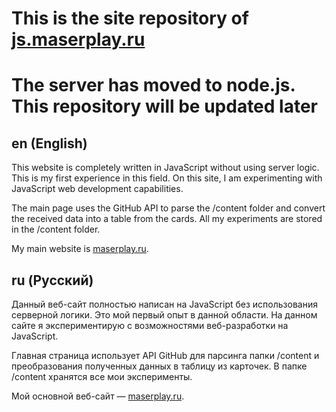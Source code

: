 # This is the site repository of [js.maserplay.ru](https://js.maserplay.ru)
# The server has moved to node.js. This repository will be updated later
## en (English)
This website is completely written in JavaScript without using server logic. This is my first experience in this field. On this site, I am experimenting with JavaScript web development capabilities.

The main page uses the GitHub API to parse the /content folder and convert the received data into a table from the cards. All my experiments are stored in the /content folder.

My main website is [maserplay.ru](https://maserplay.ru).

## ru (Русский) 
Данный веб-сайт полностью написан на JavaScript без использования серверной логики. Это мой первый опыт в данной области. На данном сайте я экспериментирую с возможностями веб-разработки на JavaScript.

Главная страница использует API GitHub для парсинга папки /content и преобразования полученных данных в таблицу из карточек. В папке /content хранятся все мои эксперименты.

Мой основной веб-сайт — [maserplay.ru](https://maserplay.ru).
